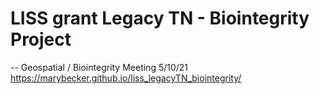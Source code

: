 # LISS grant Legacy TN - Biointegrity Project

-- Geospatial / Biointegrity Meeting 5/10/21
https://marybecker.github.io/liss_legacyTN_biointegrity/
